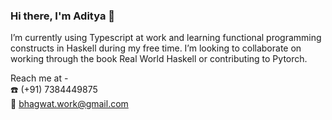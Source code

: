 ### Hi there, I'm Aditya 👋

I’m currently using Typescript at work and learning functional programming constructs in Haskell during my free time. I’m looking to collaborate on working through the book Real World Haskell or contributing to Pytorch.

Reach me at - </br>
:phone: (+91) 7384449875 </br>
:email: bhagwat.work@gmail.com
